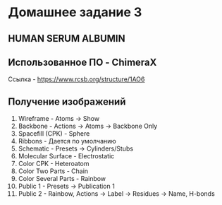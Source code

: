 # Домашнее задание 3
## HUMAN SERUM ALBUMIN
## Использованное ПО - ChimeraX
Ссылка - https://www.rcsb.org/structure/1AO6

## Получение изображений
1. Wireframe - Atoms -> Show
2. Backbone - Actions -> Atoms -> Backbone Only
3. Spacefill (CPK) - Sphere
4. Ribbons - Дается по умолчанию
5. Schematic - Presets -> Cylinders/Stubs
6. Molecular Surface - Electrostatic
7. Color CPK - Heteroatom
8. Color Two Parts - Chain
9. Color Several Parts - Rainbow
10. Public 1 - Presets -> Publication 1
11. Public 2 - Rainbow, Actions -> Label -> Residues -> Name, H-bonds
